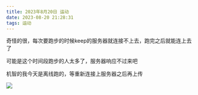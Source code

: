 ```yaml
---
title: 2023年8月20日 运动
date: 2023-08-20 21:28:31
tags: 运动
---
```


<link rel="stylesheet" href="/../css/images.css">

奇怪的很，每次要跑步的时候keep的服务器就连接不上去，跑完之后就能连上去了

可能是这个时间段跑步的人太多了，服务器响应不过来吧

机智的我今天是离线跑的，等重新连接上服务器之后再上传

<!-- more -->

<img class="half" src="/../images/exercise/2023-08-20.jpg"></img>

